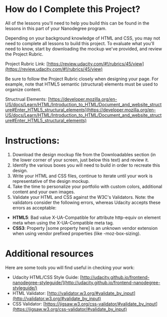 # How do I Complete this Project?

All of the lessons you'll need to help you build this can be found in the lessons in this part of your Nanodegree program.

Depending on your background knowledge of HTML and CSS, you may not need to complete all lessons to build this project. To evaluate what you'll need to know, start by downloading the mockup we've provided, and review the Project Rubric.

Project Rubric Link: [https://review.udacity.com/#!/rubrics/45/view](https://review.udacity.com/#!/rubrics/45/view)

Be sure to follow the Project Rubric closely when designing your page. For example, note that HTML5 semantic (structural) elements must be used to organize content.

Structrual Elements: [https://developer.mozilla.org/en-US/docs/Learn/HTML/Introduction_to_HTML/Document_and_website_structure#Enter_HTML5_structural_elements](https://developer.mozilla.org/en-US/docs/Learn/HTML/Introduction_to_HTML/Document_and_website_structure#Enter_HTML5_structural_elements)

# Instructions:

1. Download the design mockup file from the Downloadables section (in the lower corner of your screen, just below this text) and review it.
2. Identify the various boxes you will need to build in order to recreate this design.
3. Write your HTML and CSS files, continue to iterate until your work is representative of the design mockup.
4. Take the time to personalize your portfolio with custom colors, additional content and your own images.
5. Validate your HTML and CSS against the W3C's Validators. Note: the validators consider the following errors, whereas Udacity accepts these errors as acceptable:

- **HTML5**: Bad value X-UA-Compatible for attribute http-equiv on element meta when using the X-UA-Compatible meta tag.
- **CSS3**: Property [some property here] is an unknown vendor extension when using vendor prefixed properties (like -moz-box-sizing).

# Additional resources

Here are some tools you will find useful in checking your work:

- Udacity HTML/CSS Style Guide: [http://udacity.github.io/frontend-nanodegree-styleguide/](http://udacity.github.io/frontend-nanodegree-styleguide/)
- HTML Validator: [http://validator.w3.org/#validate_by_input](http://validator.w3.org/#validate_by_input)
- CSS Validator: [https://jigsaw.w3.org/css-validator/#validate_by_input](https://jigsaw.w3.org/css-validator/#validate_by_input)
